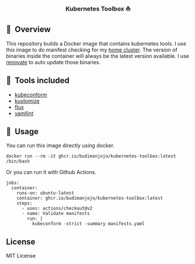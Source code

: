 <div align="center">

### Kubernetes Toolbox :sailboat:

</div>

## :book:&nbsp; Overview

This repository builds a Docker image that contains kubernetes tools.
I use this image to do manifest checking for my [home cluster](https://github.com/budimanjojo/home-cluster).
The version of binaries inside the container will always be the latest version available.
I use [renovate](https://github.com/renovatebot/renovate) to auto update those binaries.

## :toolbox:&nbsp; Tools included

- [kubeconform](https://github.com/yannh/kubeconform)
- [kustomize](https://github.com/kubernetes-sigs/kustomize)
- [flux](https://github.com/fluxcd/flux2)
- [yamllint](https://github.com/adrienverge/yamllint)

## :scroll:&nbsp; Usage

You can run this image directly using docker.

```
docker run --rm -it ghcr.io/budimanjojo/kubernetes-toolbox:latest /bin/bash
```

Or you can run it with Github Actions.

```
jobs:
  container:
    runs-on: ubuntu-latest
    container: ghcr.io/budimanjojo/kubernetes-toolbox:latest
    steps:
      - uses: actions/checkout@v2
      - name: Validate manifests
        run: |
          kubeconform -strict -summary manifests.yaml
```

## License
MIT License
